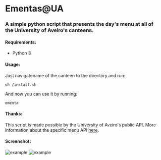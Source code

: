 # Ementas@UA

### A simple python script that presents the day's menu at all of the University of Aveiro's canteens.

#### Requirements:

- Python 3

#### Usage:

Just navigatename of the canteen to the directory and run:
```
sh /install.sh
```

And now you can use it by running:

```
ementa
```

#### Thanks:

This script is made possible by the University of Aveiro's public API.
More information about the specific menu API [here](http://api.web.ua.pt/en/services/universidade_de_aveiro/ementas).

#### Screenshot:

![example](https://raw.githubusercontent.com/RodrigoRosmaninho/ementas-ua/master/screenshots/term_ementas_dia.png)
![example](https://raw.githubusercontent.com/RodrigoRosmaninho/ementas-ua/master/screenshots/term_ementas_week.png)
